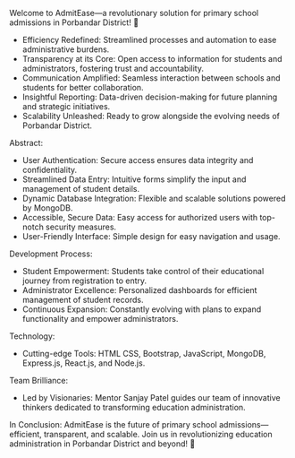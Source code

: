 Welcome to AdmitEase—a revolutionary solution for primary school admissions in Porbandar District! 🚀

- Efficiency Redefined: Streamlined processes and automation to ease administrative burdens.
- Transparency at its Core: Open access to information for students and administrators, fostering trust and accountability.
- Communication Amplified: Seamless interaction between schools and students for better collaboration.
- Insightful Reporting: Data-driven decision-making for future planning and strategic initiatives.
- Scalability Unleashed: Ready to grow alongside the evolving needs of Porbandar District.
  
Abstract:
- User Authentication: Secure access ensures data integrity and confidentiality.
- Streamlined Data Entry: Intuitive forms simplify the input and management of student details.
- Dynamic Database Integration: Flexible and scalable solutions powered by MongoDB.
- Accessible, Secure Data: Easy access for authorized users with top-notch security measures.
- User-Friendly Interface: Simple design for easy navigation and usage.

Development Process:
- Student Empowerment: Students take control of their educational journey from registration to entry.
- Administrator Excellence: Personalized dashboards for efficient management of student records.
- Continuous Expansion: Constantly evolving with plans to expand functionality and empower administrators.

Technology:
- Cutting-edge Tools: HTML CSS, Bootstrap, JavaScript, MongoDB, Express.js, React.js, and Node.js.
  
Team Brilliance:
- Led by Visionaries: Mentor Sanjay Patel guides our team of innovative thinkers dedicated to transforming education administration.
  
In Conclusion:
AdmitEase is the future of primary school admissions—efficient, transparent, and scalable. Join us in revolutionizing education administration in Porbandar District and beyond! 🌟
